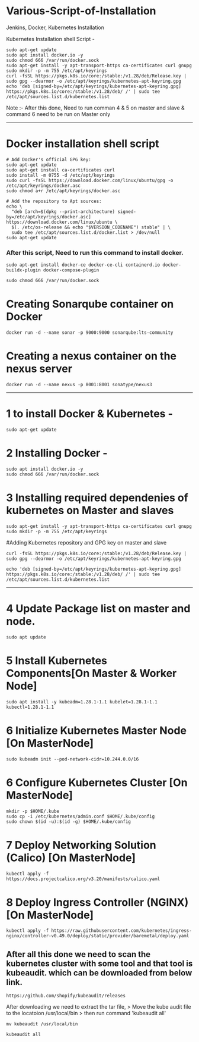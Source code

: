 # Various-Script-of-Installation
Jenkins, Docker, Kubernetes Installation


Kubernetes Installation shell Script - 
```
sudo apt-get update
sudo apt install docker.io -y
sudo chmod 666 /var/run/docker.sock
sudo apt-get install -y apt-transport-https ca-certificates curl gnupg
sudo mkdir -p -m 755 /etc/apt/keyrings
curl -fsSL https://pkgs.k8s.io/core:/stable:/v1.28/deb/Release.key | sudo gpg --dearmor -o /etc/apt/keyrings/kubernetes-apt-keyring.gpg
echo 'deb [signed-by=/etc/apt/keyrings/kubernetes-apt-keyring.gpg] https://pkgs.k8s.io/core:/stable:/v1.28/deb/ /' | sudo tee /etc/apt/sources.list.d/kubernetes.list

```
Note :- After this done, Need to run comman 4 & 5 on master and slave & command 6 need to be run on Master only

***************************************************************************************************
# Docker installation shell script 
```
# Add Docker's official GPG key:
sudo apt-get update
sudo apt-get install ca-certificates curl
sudo install -m 0755 -d /etc/apt/keyrings
sudo curl -fsSL https://download.docker.com/linux/ubuntu/gpg -o /etc/apt/keyrings/docker.asc
sudo chmod a+r /etc/apt/keyrings/docker.asc

# Add the repository to Apt sources:
echo \
  "deb [arch=$(dpkg --print-architecture) signed-by=/etc/apt/keyrings/docker.asc] https://download.docker.com/linux/ubuntu \
  $(. /etc/os-release && echo "$VERSION_CODENAME") stable" | \
  sudo tee /etc/apt/sources.list.d/docker.list > /dev/null
sudo apt-get update

```

### After this script, Need to run this command to install docker. 
```
sudo apt-get install docker-ce docker-ce-cli containerd.io docker-buildx-plugin docker-compose-plugin
```
```
sudo chmod 666 /var/run/docker.sock
```

# Creating Sonarqube container on Docker

```
docker run -d --name sonar -p 9000:9000 sonarqube:lts-community
```

# Creating a nexus container on the nexus server
```
docker run -d --name nexus -p 8001:8001 sonatype/nexus3
```

*******************************************************************************

# 1 to install Docker  & Kubernetes -

```
sudo apt-get update
```

# 2 Installing Docker - 
```
sudo apt install docker.io -y
sudo chmod 666 /var/run/docker.sock
```

# 3 Installing required dependenies of kubernetes on Master and slaves
```
sudo apt-get install -y apt-transport-https ca-certificates curl gnupg
sudo mkdir -p -m 755 /etc/apt/keyrings
```
#Adding Kubernetes repository and GPG key on master and slave
```
curl -fsSL https://pkgs.k8s.io/core:/stable:/v1.28/deb/Release.key | sudo gpg --dearmor -o /etc/apt/keyrings/kubernetes-apt-keyring.gpg
```

```
echo 'deb [signed-by=/etc/apt/keyrings/kubernetes-apt-keyring.gpg] https://pkgs.k8s.io/core:/stable:/v1.28/deb/ /' | sudo tee /etc/apt/sources.list.d/kubernetes.list
```
*****************************************************************************

# 4 Update Package list on master and node. 

```
sudo apt update
```

# 5 Install Kubernetes Components[On Master & Worker Node]

```
sudo apt install -y kubeadm=1.28.1-1.1 kubelet=1.28.1-1.1 kubectl=1.28.1-1.1
```

# 6 Initialize Kubernetes Master Node [On MasterNode]

```
sudo kubeadm init --pod-network-cidr=10.244.0.0/16

```

# 6 Configure Kubernetes Cluster [On MasterNode]

```
mkdir -p $HOME/.kube
sudo cp -i /etc/kubernetes/admin.conf $HOME/.kube/config
sudo chown $(id -u):$(id -g) $HOME/.kube/config

```

# 7 Deploy Networking Solution (Calico) [On MasterNode]
```
kubectl apply -f https://docs.projectcalico.org/v3.20/manifests/calico.yaml
```

# 8 Deploy Ingress Controller (NGINX) [On MasterNode]
```
kubectl apply -f https://raw.githubusercontent.com/kubernetes/ingress-nginx/controller-v0.49.0/deploy/static/provider/baremetal/deploy.yaml
```

## After all this done we need to scan the kubernetes cluster with some tool and that tool is kubeaudit.  which can be downloaded from below link. 

```
https://github.com/shopify/kubeaudit/releases

```
After downloading we need to extract the tar file, > Move the kube audit file to the locatoion /usr/local/bin > then run command 'kubeaudit all'

```
mv kubeaudit /usr/local/bin
```
```
kubeaudit all
```



